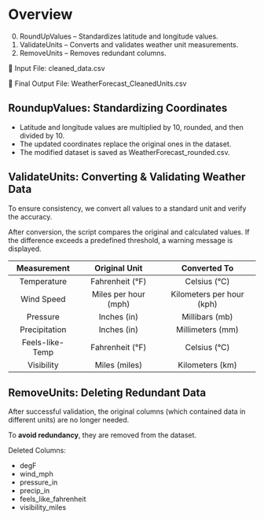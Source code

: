 # Overview
0. RoundUpValues – Standardizes latitude and longitude values.
1. ValidateUnits – Converts and validates weather unit measurements.
2. RemoveUnits – Removes redundant columns.


  📁 Input File: cleaned_data.csv
  
  📁 Final Output File: WeatherForecast_CleanedUnits.csv
  
## RoundupValues: Standardizing Coordinates

* Latitude and longitude values are multiplied by 10, rounded, and then divided by 10.
* The updated coordinates replace the original ones in the dataset.
* The modified dataset is saved as WeatherForecast_rounded.csv.

## ValidateUnits: Converting & Validating Weather Data

To ensure consistency, we convert all values to a standard unit and verify the accuracy.

After conversion, the script compares the original and calculated values. If the difference exceeds a predefined threshold, a warning message is displayed.

| Measurement | Original Unit | Converted To |
|  :---:   |  :---:  |  :---:  | 
| Temperature | Fahrenheit (°F) | Celsius (°C) |
| Wind Speed | Miles per hour (mph) | Kilometers per hour (kph) |
| Pressure | Inches (in) | Millibars (mb) |
| Precipitation | Inches (in) | Millimeters (mm) |
| Feels-like-Temp | Fahrenheit (°F) | Celsius (°C) |
| Visibility | Miles (miles) | Kilometers (km) |

## RemoveUnits: Deleting Redundant Data

After successful validation, the original columns (which contained data in different units) are no longer needed. 

To **avoid redundancy**, they are removed from the dataset.

Deleted Columns:
* degF
* wind_mph
* pressure_in
* precip_in
* feels_like_fahrenheit
* visibility_miles
  
